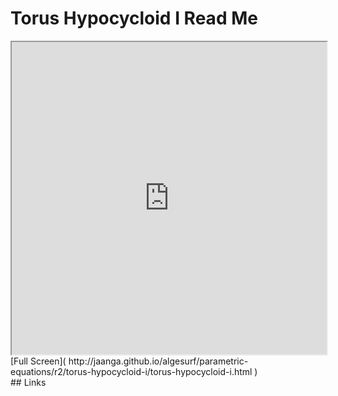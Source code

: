 Torus Hypocycloid I Read Me
===

<iframe src='http://jaanga.github.io/algesurf/parametric-equations/r2/torus-hypocycloid-i/torus-hypocycloid-i.html' width=100% height=500px >
There is an `iframe` here. It is not visible when viewed on github.com/algesurf. To view, please see 'Project Links' below.
</iframe>
[Full Screen]( http://jaanga.github.io/algesurf/parametric-equations/r2/torus-hypocycloid-i/torus-hypocycloid-i.html )
<br>
## Links 
<http://www.3d-meier.de/tut3/Seite148.html>  
